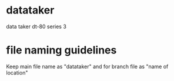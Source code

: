 # datataker
data taker dt-80 series 3

# file naming guidelines
Keep main file name as "datataker" and for branch file as "name of location"

